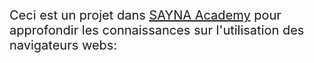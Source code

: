 <p style="font-size: 20px;">Ceci est un projet dans <ins>SAYNA Academy</ins> pour approfondir les connaissances sur l'utilisation des navigateurs webs:</p>
  
